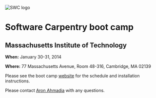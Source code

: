 ![SWC logo](http://software-carpentry.org/img/software-carpentry-banner.png)
# Software Carpentry boot camp
## Massachusetts Institute of Technology
**When:** January 30-31, 2014

**Where:** 77 Massachusetts Avenue, Room 48-316, Cambridge, MA 02139

Please see the boot camp [website](http://geocarpentry.github.io/2014-01-30-mit/) for the schedule and installation instructions.

Please contact [Aron Ahmadia](mailto:aron@ahmadia.net) with any questions.
